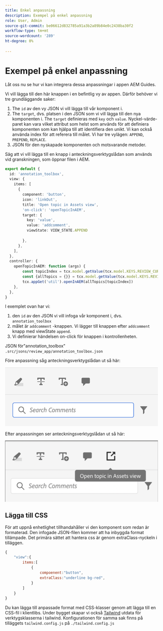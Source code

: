 ```yaml
---
title: Enkel anpassning
description: Exempel på enkel anpassning
role: User, Admin
source-git-commit: be06612d832785a91a3b2a89b84e0c2438ba30f2
workflow-type: tm+mt
source-wordcount: '289'
ht-degree: 0%

---
```



# Exempel på enkel anpassning

Låt oss nu se hur vi kan integrera dessa anpassningar i appen AEM Guides.

Vi vill lägga till den här knappen i en befintlig vy av appen.
Därför behöver vi tre grundläggande saker:

1. The `id` av den vy JSON vi vill lägga till vår komponent i.
2. The `target`, dvs. platsen i den JSON som vi vill lägga till den nya komponenten i. The `target` definieras med `key` och `value`. Nyckel-värde-paret kan vara vilket attribut som helst som används för att definiera komponenten som kan hjälpa till att identifiera den unikt.
Vi kan också använda index för att referera till målet.
Vi har tre vylägen:  `APPEND`, `PREPEND`, `REPLACE`.
3. JSON för den nyskapade komponenten och motsvarande metoder.

Säg att vi vill lägga till en knapp i anteckningsverktygslådan som används vid granskningen, som öppnar filen i AEM.

```typescript
export default {
  id: 'annotation_toolbox', 
  view: {
    items: [
      {
        component: 'button',
        icon: 'linkOut',
        title: 'Open topic in Assets view',
        'on-click': 'openTopicInAEM',
        target: {
          key: 'value',
          value: 'addcomment',
          viewState: VIEW_STATE.APPEND

        },
      },
    ],
  },
  controller: {
    openTopicInAEM: function (args) {
        const topicIndex = tcx.model.getValue(tcx.model.KEYS.REVIEW_CURR_TOPIC)
        const {allTopics = {}} = tcx.model.getValue(tcx.model.KEYS.REVIEW_DATA) || {}
        tcx.appGet('util').openInAEM(allTopics[topicIndex])
    },
  },
}
```

I exemplet ovan har vi:

1. den `id` av den JSON vi vill infoga vår komponent i, dvs. `annotation_toolbox`
2. målet är `addcomment` -knappen. Vi lägger till knappen efter `addcomment` knapp med viewState `append`.
3. Vi definierar händelsen on-click för knappen i kontrollenheten.

JSON för&quot;annotation_toolbox&quot;  `.src/jsons/review_app/annotation_toolbox.json`

Före anpassning såg anteckningsverktygslådan ut så här:

![annotation-toolbox](imgs/annotation_toolbox.png "Anteckningsverktygslåda")

Efter anpassningen ser anteckningsverktygslådan ut så här:

![anpassad-anteckning-verktygslåda](imgs/customised_annotation_toolbox.png "Anpassad verktygslåda för anteckningar")

## Lägga till CSS

För att uppnå enhetlighet tillhandahåller vi den komponent som redan är formaterad. Den infogade JSON-filen kommer att ha inbyggda format tillämpade. Det primära sättet att hantera css är genom extraClass-nyckeln i tilläggen.

```js
{    
    "view":{
        items:[
            {
                compoenent:"button",
                extraClass:"underline bg-red",
            }
        ]
    }
}
```

Du kan lägga till anpassade format med CSS-klasser genom att lägga till en CSS-fil i klientlibs. Under bygget skapar vi också [Tailwind](https://tailwindcss.com/docs/utility-first) utdata för verktygsklasserna i tailwind. Konfigurationen för samma sak finns på tilläggets `tailwind.config.js` på `./tailwind.config.js`
